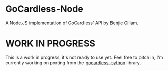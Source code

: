 GoCardless-Node
===============

A Node.JS implementation of GoCardless' API by Benjie Gillam.

WORK IN PROGRESS
================

This is a work in progress, it's not ready to use yet. Feel free to
pitch in, I'm currently working on porting from the
[gocardless-python][] library.

[gocardless-python]: https://raw.github.com/gocardless/gocardless-python
